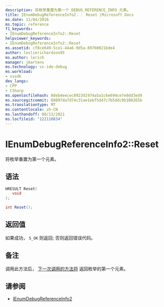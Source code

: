```yaml
---
description: 将枚举重置为第一个 DEBUG_REFERENCE_INFO 元素。
title: IEnumDebugReferenceInfo2：： Reset |Microsoft Docs
ms.date: 11/04/2016
ms.topic: reference
f1_keywords:
- IEnumDebugReferenceInfo2::Reset
helpviewer_keywords:
- IEnumDebugReferenceInfo2::Reset
ms.assetid: cf8ce649-5ce1-44a6-9d5a-89760021bde4
author: leslierichardson95
ms.author: lerich
manager: jmartens
ms.technology: vs-ide-debug
ms.workload:
- vssdk
dev_langs:
- CPP
- CSharp
ms.openlocfilehash: 0deb4eecec8923d1974a5a1c6e694ce7e0dd3ed9
ms.sourcegitcommit: 68897da7d74c31ae1ebf5d47c7b5ddc9b108265b
ms.translationtype: MT
ms.contentlocale: zh-CN
ms.lasthandoff: 08/13/2021
ms.locfileid: "122110834"
---
```

# <a name="ienumdebugreferenceinfo2reset"></a>IEnumDebugReferenceInfo2::Reset
将枚举重置为第一个元素。

## <a name="syntax"></a>语法

```cpp
HRESULT Reset(
   void
);
```

```csharp
int Reset();
```

## <a name="return-value"></a>返回值
 如果成功， `S_OK` 则返回; 否则返回错误代码。

## <a name="remarks"></a>备注
 调用此方法后， [下一次调用的方法将](../../../extensibility/debugger/reference/ienumdebugreferenceinfo2-next.md) 返回枚举的第一个元素。

## <a name="see-also"></a>请参阅
- [IEnumDebugReferenceInfo2](../../../extensibility/debugger/reference/ienumdebugreferenceinfo2.md)
